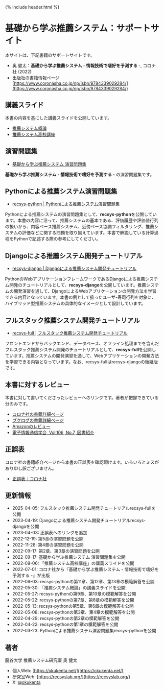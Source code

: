 {% include header.html %}

# 基礎から学ぶ推薦システム：サポートサイト

本サイトは、下記書籍のサポートサイトです。
- 奥 健太：**基礎から学ぶ推薦システム - 情報技術で嗜好を予測する -**, コロナ社 (2022)
- 出版社の書籍情報ページ [https://www.coronasha.co.jp/np/isbn/9784339029284/](https://www.coronasha.co.jp/np/isbn/9784339029284/)

## 講義スライド

本書の内容を基にした講義スライドを公開しています。
- [推薦システム概論](lectures/intro.md)
- [推薦システム高校講座](lectures/high-school.md)

## 演習問題集
- [基礎から学ぶ推薦システム 演習問題集](ex/README.md)

**基礎から学ぶ推薦システム - 情報技術で嗜好を予測する -** の演習問題集です。

## Pythonによる推薦システム演習問題集
- [recsys-python \| Pythonによる推薦システム演習問題集](https://recsyslab.github.io/recsys-python/)

Pythonによる推薦システムの演習問題集として、**recsys-python**を公開しています。本書の内容に沿って、推薦システムの基本である、評価履歴や評価値行列の扱いから、内容ベース推薦システム、近傍ベース協調フィルタリング、推薦システムの評価などに関する問題を取り揃えています。本書で解説している計算過程をPythonで記述する際の参考にしてください。

## Djangoによる推薦システム開発チュートリアル
- [recsys-django \| Djangoによる推薦システム開発チュートリアル](https://recsyslab.github.io/recsys-django/)

PythonのWebアプリケーションフレームワークであるDjangoによる推薦システム開発のチュートリアルとして、**recsys-django**を公開しています。推薦システムの開発演習を通して、DjangoによるWebアプリケーションの開発方法を学習できる内容となっています。本書の例として扱ったユーザ-寿司行列を対象に、ハイブリッド型推薦システムの具体的なイメージとして設計しています。

## フルスタック推薦システム開発チュートリアル
- [recsys-full \| フルスタック推薦システム開発チュートリアル](https://recsyslab.github.io/recsys-full/)

フロントエンドからバックエンド、データベース、オフライン処理までを含んだフルスタック推薦システム開発のチュートリアルとして、**recsys-full**を公開しています。推薦システムの開発演習を通して、Webアプリケーションの開発方法を学習できる内容となっています。なお、recsys-fullはrecsys-djangoの後継版です。

## 本書に対するレビュー
本書に対して書いてくださったレビューへのリンクです。著者が把握できている分のみです。
- [コロナ社の書籍詳細ページ](https://www.coronasha.co.jp/np/isbn/9784339029284/)
- [ブクログの書籍詳細ページ](https://booklog.jp/item/1/4339029289)
- [Amazonのレビュー](https://www.amazon.co.jp/dp/4339029289/?_encoding=UTF8&psc=1&smid=AN1VRQENFRJN5&ref_=nav_ya_signin&returnFromLogin=1)
- [電子情報通信学会, Vol.106, No.7, 図書紹介](https://app.journal.ieice.org/trial/106_7/k106_7_618/index.html)

## 正誤表
コロナ社の書籍紹介ページから本書の正誤表を確認頂けます。いろいろとミスがあり申し訳ございません。
- [正誤表｜コロナ社](https://www.coronasha.co.jp/np/resrcs/seigo.html?goods_id=7857)

## 更新情報
- 2025-04-05: フルスタック推薦システム開発チュートリアルrecsys-fullを公開
- 2023-04-19: Djangoによる推薦システム開発チュートリアルrecsys-djangoを公開
- 2023-04-03: 正誤表へのリンクを追加
- 2022-12-19: 第5章の演習問題を公開
- 2022-11-28: 第4章の演習問題を公開
- 2022-09-17: 第2章、第3章の演習問題を公開
- 2022-09-17: 基礎から学ぶ推薦システム 演習問題集を公開
- 2022-08-06: 「推薦システム高校講座」の講義スライドを公開
- 2022-07-01: コロナ社から『基礎から学ぶ推薦システム - 情報技術で嗜好を予測する -』が出版
- 2022-06-03: recsys-pythonの第11章、第12章、第13章の模範解答を公開
- 2022-05-30: 「推薦システム概論」の講義スライドを公開
- 2022-05-27: recsys-pythonの第9章、第10章の模範解答を公開
- 2022-05-22: recsys-pythonの第7章、第8章の模範解答を公開
- 2022-05-13: recsys-pythonの第5章、第6章の模範解答を公開
- 2022-05-08: recsys-pythonの第3章、第4章の模範解答を公開
- 2022-04-29: recsys-pythonの第2章の模範解答を公開
- 2022-04-22: recsys-pythonの第1章の模範解答を公開
- 2022-03-23: Pythonによる推薦システム演習問題集recsys-pythonを公開

## 著者

龍谷大学 推薦システム研究室 奥 健太
- 個人Web: [https://okukenta.net/](https://okukenta.net/)
- 研究室Web: [https://recsyslab.org/](https://recsyslab.org/)
- X: [@okukenta](https://x.com/okukenta)
